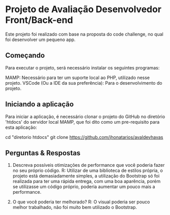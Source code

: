 # Projeto de Avaliação Desenvolvedor Front/Back-end

Este projeto foi realizado com base na proposta do code challenge, no qual foi desenvolver um pequeno app.

## Começando

Para executar o projeto, será necessário instalar os seguintes programas:

MAMP: Necessário para ter um suporte local ao PHP, utilizado nesse projeto.
VSCode (Ou a IDE da sua preferência): Para o desenvolvimento do projeto.

## Iniciando a aplicação

Para iniciar a aplicação, é necessário clonar o projeto do GitHub no diretório 'htdocs' do servidor local MAMP, que foi dito como um pre-requisito para esta aplicação:

cd "diretorio htdocs"
git clone https://github.com/jhonatarios/avaldevhavas


## Perguntas & Respostas

1. Descreva possíveis otimizações de performance que você poderia fazer no seu
próprio código.
R: Utilizar de uma biblioteca de estilos própria, o projeto está demasiadamente simples, a utilização do Bootstrap só foi realizada para ter uma rápida entrega, com uma boa aparência, porém se utilizasse um código próprio, poderia aumentar um pouco mais a performance.

2. O que você poderia ter melhorado?
R: O visual poderia ser pouco melhor trabalhado, não foi muito bem utilizado o Bootstrap.